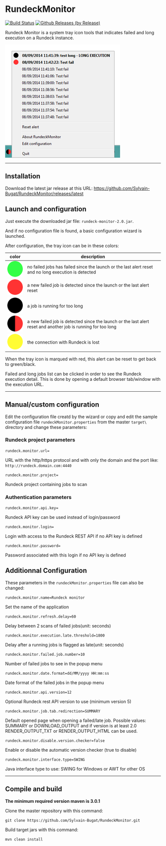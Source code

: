 # RundeckMonitor

[![Build Status](https://img.shields.io/travis/Sylvain-Bugat/RundeckMonitor.svg)](https://travis-ci.org/Sylvain-Bugat/RundeckMonitor)
[![Github Releases (by Release)](https://img.shields.io/github/release/sylvain-bugat/RundeckMonitor.svg?label=download)](https://github.com/Sylvain-Bugat/RundeckMonitor/releases/download/v2.0/rundeck-monitor-2.0.jar)

Rundeck Monitor is a system tray icon tools that indicates failed and long execution on a Rundeck instance.

![RundeckMonitor screenshot](https://raw.githubusercontent.com/Sylvain-Bugat/RundeckMonitor/master/Screenshot.png)

***

## Installation

Download the latest jar release at this URL: https://github.com/Sylvain-Bugat/RundeckMonitor/releases/latest

## Launch and configuration

Just execute the downloaded jar file: `rundeck-monitor-2.0.jar`.

And if no configuration file is found, a basic configuration wizard is launched.

After configuration, the tray icon can be in these colors:

| color | description |
| ---------- | ---------- |
| ![RundeckMonitor OK](https://raw.githubusercontent.com/Sylvain-Bugat/RundeckMonitor/master/src/main/resources/OK.png) | no failed jobs has failed since the launch or the last alert reset and no long execution is detected |
| ![RundeckMonitor KO](https://raw.githubusercontent.com/Sylvain-Bugat/RundeckMonitor/master/src/main/resources/KO.png) | a new failed job is detected since the launch or the last alert reset |
| ![RundeckMonitor late](https://raw.githubusercontent.com/Sylvain-Bugat/RundeckMonitor/master/src/main/resources/LATE.png) | a job is running for too long |
| ![RundeckMonitor KO and late](https://raw.githubusercontent.com/Sylvain-Bugat/RundeckMonitor/master/src/main/resources/KO_LATE.png) | a new failed job is detected since the launch or the last alert reset and another job is running for too long |
| ![RundeckMonitor disconnected](https://raw.githubusercontent.com/Sylvain-Bugat/RundeckMonitor/master/src/main/resources/DISCONNECTED.png) | the connection with Rundeck is lost |

When the tray icon is marqued with red, this alert can be reset to get back to green/black.

Failed and long  jobs list can be clicked in order to see the Rundeck execution detail. This is done by opening a default browser tab/window with the execution URL.

***

## Manual/custom configuration

Edit the configuration file creatd by the wizard or copy and edit the sample configuration file `rundeckMonitor.properties` from the master `target\` directory and change these parameters:  

### Rundeck project parameters

	rundeck.monitor.url=
	
URL with the http/https protocol and with only the domain and the port like: `http://rundeck.domain.com:4440`

	rundeck.monitor.project=
	
Rundeck project containing jobs to scan

### Authentication parameters

	rundeck.monitor.api.key=

Rundeck API key can be used instead of login/password

	rundeck.monitor.login=
	
Login with access to the Rundeck REST API if no API key is defined

	rundeck.monitor.password=
	
Password associated with this login if no API key is defined


## Additionnal Configuration

These parameters in the `rundeckMonitor.properties` file can also be changed:

	rundeck.monitor.name=Rundeck monitor
	
Set the name of the application

	rundeck.monitor.refresh.delay=60
	
Delay between 2 scans of failed jobs(unit: seconds)

	rundeck.monitor.execution.late.threshold=1800
	
Delay after a running jobs is flagged as late(unit: seconds)

	rundeck.monitor.failed.job.number=10
	
Number of failed jobs to see in the popup menu

	rundeck.monitor.date.format=dd/MM/yyyy HH:mm:ss
	
Date format of the failed jobs in the popup menu

	rundeck.monitor.api.version=12

Optional Rundeck rest API version to use (minimum version 5)

	rundeck.monitor.job.tab.redirection=SUMMARY
	
Default opened page when opening a failed/late job. Possible values: SUMMARY or DOWNLOAD_OUTPUT and if version is at least 2.0 RENDER_OUTPUT_TXT or RENDER_OUTPUT_HTML can be used.

	rundeck.monitor.disable.version.checker=false

Enable or disable the automatic version checker (true to disable)

	rundeck.monitor.interface.type=SWING

Java interface type to use: SWING for Windows or AWT for other OS

***

## Compile and build

**The minimum required version maven is 3.0.1**

Clone the master repository with this command:

	git clone https://github.com/Sylvain-Bugat/RundeckMonitor.git

Build target jars with this command:

	mvn clean install

